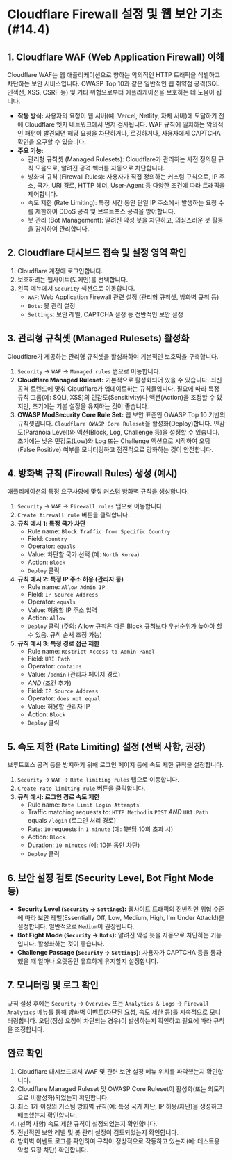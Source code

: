 # Cloudflare Firewall 설정 및 웹 보안 기초 (#14.4)

## 1. Cloudflare WAF (Web Application Firewall) 이해

Cloudflare WAF는 웹 애플리케이션으로 향하는 악의적인 HTTP 트래픽을 식별하고 차단하는 보안 서비스입니다. OWASP Top 10과 같은 일반적인 웹 취약점 공격(SQL 인젝션, XSS, CSRF 등) 및 기타 위협으로부터 애플리케이션을 보호하는 데 도움이 됩니다.

-   **작동 방식:** 사용자의 요청이 웹 서버(예: Vercel, Netlify, 자체 서버)에 도달하기 전에 Cloudflare 엣지 네트워크에서 먼저 검사됩니다. WAF 규칙에 일치하는 악의적인 패턴이 발견되면 해당 요청을 차단하거나, 로깅하거나, 사용자에게 CAPTCHA 확인을 요구할 수 있습니다.
-   **주요 기능:**
    -   관리형 규칙셋 (Managed Rulesets): Cloudflare가 관리하는 사전 정의된 규칙 모음으로, 알려진 공격 벡터를 자동으로 차단합니다.
    -   방화벽 규칙 (Firewall Rules): 사용자가 직접 정의하는 커스텀 규칙으로, IP 주소, 국가, URI 경로, HTTP 헤더, User-Agent 등 다양한 조건에 따라 트래픽을 제어합니다.
    -   속도 제한 (Rate Limiting): 특정 시간 동안 단일 IP 주소에서 발생하는 요청 수를 제한하여 DDoS 공격 및 브루트포스 공격을 방어합니다.
    -   봇 관리 (Bot Management): 알려진 악성 봇을 차단하고, 의심스러운 봇 활동을 감지하여 관리합니다.

## 2. Cloudflare 대시보드 접속 및 설정 영역 확인

1.  Cloudflare 계정에 로그인합니다.
2.  보호하려는 웹사이트(도메인)를 선택합니다.
3.  왼쪽 메뉴에서 `Security` 섹션으로 이동합니다.
    -   `WAF`: Web Application Firewall 관련 설정 (관리형 규칙셋, 방화벽 규칙 등)
    -   `Bots`: 봇 관리 설정
    -   `Settings`: 보안 레벨, CAPTCHA 설정 등 전반적인 보안 설정

## 3. 관리형 규칙셋 (Managed Rulesets) 활성화

Cloudflare가 제공하는 관리형 규칙셋을 활성화하여 기본적인 보호막을 구축합니다.

1.  `Security` -> `WAF` -> `Managed rules` 탭으로 이동합니다.
2.  **Cloudflare Managed Ruleset:** 기본적으로 활성화되어 있을 수 있습니다. 최신 공격 트렌드에 맞춰 Cloudflare가 업데이트하는 규칙들입니다. 필요에 따라 특정 규칙 그룹(예: SQLi, XSS)의 민감도(Sensitivity)나 액션(Action)을 조정할 수 있지만, 초기에는 기본 설정을 유지하는 것이 좋습니다.
3.  **OWASP ModSecurity Core Rule Set:** 웹 보안 표준인 OWASP Top 10 기반의 규칙셋입니다. `Cloudflare OWASP Core Ruleset`을 활성화(Deploy)합니다. 민감도(Paranoia Level)와 액션(Block, Log, Challenge 등)을 설정할 수 있습니다. 초기에는 낮은 민감도(Low)와 Log 또는 Challenge 액션으로 시작하여 오탐(False Positive) 여부를 모니터링하고 점진적으로 강화하는 것이 안전합니다.

## 4. 방화벽 규칙 (Firewall Rules) 생성 (예시)

애플리케이션의 특정 요구사항에 맞춰 커스텀 방화벽 규칙을 생성합니다.

1.  `Security` -> `WAF` -> `Firewall rules` 탭으로 이동합니다.
2.  `Create firewall rule` 버튼을 클릭합니다.
3.  **규칙 예시 1: 특정 국가 차단**
    -   Rule name: `Block Traffic from Specific Country`
    -   Field: `Country`
    -   Operator: `equals`
    -   Value: 차단할 국가 선택 (예: `North Korea`)
    -   Action: `Block`
    -   `Deploy` 클릭
4.  **규칙 예시 2: 특정 IP 주소 허용 (관리자 등)**
    -   Rule name: `Allow Admin IP`
    -   Field: `IP Source Address`
    -   Operator: `equals`
    -   Value: 허용할 IP 주소 입력
    -   Action: `Allow`
    -   `Deploy` 클릭 (주의: Allow 규칙은 다른 Block 규칙보다 우선순위가 높아야 할 수 있음. 규칙 순서 조정 가능)
5.  **규칙 예시 3: 특정 경로 접근 제한**
    -   Rule name: `Restrict Access to Admin Panel`
    -   Field: `URI Path`
    -   Operator: `contains`
    -   Value: `/admin` (관리자 페이지 경로)
    -   *AND* (조건 추가)
    -   Field: `IP Source Address`
    -   Operator: `does not equal`
    -   Value: 허용할 관리자 IP
    -   Action: `Block`
    -   `Deploy` 클릭

## 5. 속도 제한 (Rate Limiting) 설정 (선택 사항, 권장)

브루트포스 공격 등을 방지하기 위해 로그인 페이지 등에 속도 제한 규칙을 설정합니다.

1.  `Security` -> `WAF` -> `Rate limiting rules` 탭으로 이동합니다.
2.  `Create rate limiting rule` 버튼을 클릭합니다.
3.  **규칙 예시: 로그인 경로 속도 제한**
    -   Rule name: `Rate Limit Login Attempts`
    -   Traffic matching requests to: `HTTP Method` is `POST` *AND* `URI Path` equals `/login` (로그인 처리 경로)
    -   Rate: `10` requests in `1 minute` (예: 1분당 10회 초과 시)
    -   Action: `Block`
    -   Duration: `10 minutes` (예: 10분 동안 차단)
    -   `Deploy` 클릭

## 6. 보안 설정 검토 (Security Level, Bot Fight Mode 등)

-   **Security Level (`Security` -> `Settings`):** 웹사이트 트래픽의 전반적인 위협 수준에 따라 보안 레벨(Essentially Off, Low, Medium, High, I'm Under Attack!)을 설정합니다. 일반적으로 `Medium`이 권장됩니다.
-   **Bot Fight Mode (`Security` -> `Bots`):** 알려진 악성 봇을 자동으로 차단하는 기능입니다. 활성화하는 것이 좋습니다.
-   **Challenge Passage (`Security` -> `Settings`):** 사용자가 CAPTCHA 등을 통과했을 때 얼마나 오랫동안 유효하게 유지할지 설정합니다.

## 7. 모니터링 및 로그 확인

규칙 설정 후에는 `Security` -> `Overview` 또는 `Analytics & Logs` -> `Firewall Analytics` 메뉴를 통해 방화벽 이벤트(차단된 요청, 속도 제한 등)를 지속적으로 모니터링합니다. 오탐(정상 요청이 차단되는 경우)이 발생하는지 확인하고 필요에 따라 규칙을 조정합니다.

## 완료 확인

1.  Cloudflare 대시보드에서 WAF 및 관련 보안 설정 메뉴 위치를 파악했는지 확인합니다.
2.  Cloudflare Managed Ruleset 및 OWASP Core Ruleset이 활성화(또는 의도적으로 비활성화)되었는지 확인합니다.
3.  최소 1개 이상의 커스텀 방화벽 규칙(예: 특정 국가 차단, IP 허용/차단)을 생성하고 배포했는지 확인합니다.
4.  (선택 사항) 속도 제한 규칙이 설정되었는지 확인합니다.
5.  전반적인 보안 레벨 및 봇 관리 설정이 검토되었는지 확인합니다.
6.  방화벽 이벤트 로그를 확인하여 규칙이 정상적으로 작동하고 있는지(예: 테스트용 악성 요청 차단) 확인합니다. 